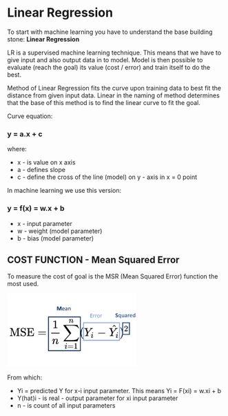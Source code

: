 # Linear Regression
To start with machine learning you have to understand the base building stone: <b>Linear Regression</b>

LR is a supervised machine learning technique. This means that we have to give input and also output data in to model. Model 
is then possible to evaluate (reach the goal) its value (cost / error) and train itself to do the best. 

Method of Linear Regression fits the curve upon training data to best fit the distance from given input data.
Linear in the naming of method determines that the base of this method is to find the linear curve to fit the goal.

Curve equation: 
### y = a.x + c
where:<br>
- x - is value on x axis
- a - defines slope
- c - define the cross of the line (model) on y - axis in x = 0 point

In machine learning we use this version:
### y = f(x) = w.x + b
- x - input parameter
- w - weight (model parameter)
- b - bias (model parameter)

## COST FUNCTION - Mean Squared Error

To measure the cost of goal is the MSR (Mean Squared Error) function the most used. 

<img src="https://raw.githubusercontent.com/peterbaksa/MachineLearning/main/01_Linear_Regression/readme_imgs/MSE.png" alt="MSE image" width="300" height="auto">

From which:
- Yi = predicted Y for x-i input parameter. This means Yi = F(xi) = w.xi + b
- Y(hat)i - is real - output parameter for xi input parameter
- n - is count of all input parameters








